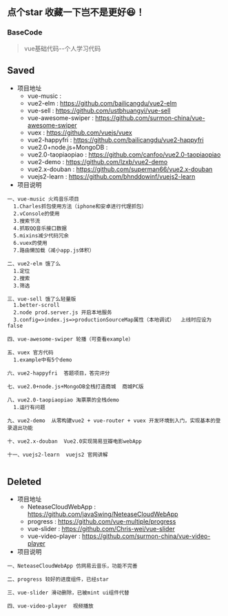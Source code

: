 ## 点个star 收藏一下岂不是更好😆！

### BaseCode
> vue基础代码--个人学习代码

## Saved
* 项目地址
  * vue-music : 
  * vue2-elm : https://github.com/bailicangdu/vue2-elm
  * vue-sell : https://github.com/ustbhuangyi/vue-sell
  * vue-awesome-swiper : https://github.com/surmon-china/vue-awesome-swiper
  * vuex : https://github.com/vuejs/vuex
  * vue2-happyfri : https://github.com/bailicangdu/vue2-happyfri
  * vue2.0+node.js+MongoDB : 
  * vue2.0-taopiaopiao :  https://github.com/canfoo/vue2.0-taopiaopiao
  * vue2-demo : https://github.com/lzxb/vue2-demo
  * vue2.x-douban : https://github.com/superman66/vue2.x-douban
  * vuejs2-learn : https://github.com/bhnddowinf/vuejs2-learn
* 项目说明   
```
一、vue-music 火鸡音乐项目
  1.Charles抓包使用方法（iphone和安卓进行代理抓包）
  2.vConsole的使用
  3.搜索节流
  4.抓取QQ音乐接口数据
  5.mixins减少代码冗余
  6.vuex的使用
  7.路由懒加载（减小app.js体积）

二、vue2-elm 饿了么
  1.定位
  2.搜索
  3.筛选

三、vue-sell 饿了么轻量版
  1.better-scroll
  2.node prod.server.js 开启本地服务
  3.config=>index.js=>productionSourceMap属性（本地调试）  上线时应设为false

四、vue-awesome-swiper 轮播（可查看example）

五、vuex 官方代码
  1.example中有5个demo

六、vue2-happyfri  答题项目，答完评分

七、vue2.0+node.js+MongoDB全栈打造商城  商城PC版

八、vue2.0-taopiaopiao 淘票票的全栈demo
  1.运行有问题

九、vue2-demo  从零构建vue2 + vue-router + vuex 开发环境到入门，实现基本的登录退出功能

十、vue2.x-douban  Vue2.0实现简易豆瓣电影webApp
  
十一、vuejs2-learn  vuejs2 官网讲解
  
```
  
## Deleted
* 项目地址
  * NeteaseCloudWebApp : https://github.com/javaSwing/NeteaseCloudWebApp
  * progress : https://github.com/vue-multiple/progress
  * vue-slider : https://github.com/Chris-wei/vue-slider
  * vue-video-player : https://github.com/surmon-china/vue-video-player
* 项目说明  
```
一、NeteaseCloudWebApp 仿网易云音乐，功能不完善
  
二、progress 较好的进度组件，已经star
  
三、vue-slider 滑动删除，已被mint ui组件代替

四、vue-video-player  视频播放

```
